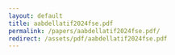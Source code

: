 ```yaml
---
layout: default
title: aabdellatif2024fse.pdf
permalink: /papers/aabdellatif2024fse.pdf/
redirect: /assets/pdf/aabdellatif2024fse.pdf
---
```

